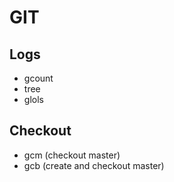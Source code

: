 # GIT
## Logs
* gcount
* tree
* glols

## Checkout
* gcm (checkout master)
* gcb (create and checkout master)
